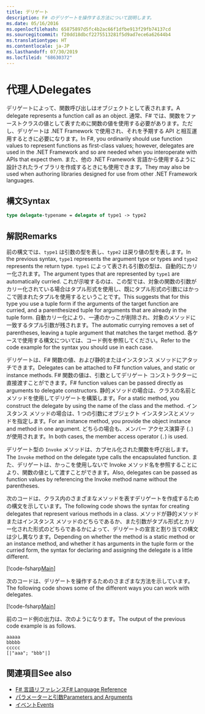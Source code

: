 ```yaml
---
title: デリゲート
description: F# のデリゲートを操作する方法について説明します。
ms.date: 05/16/2016
ms.openlocfilehash: 65875897d5fc4b2ac66f1dfbe913f29fb74137cd
ms.sourcegitcommit: f20dd18dbcf2275513281f5d9ad7ece6a62644b4
ms.translationtype: HT
ms.contentlocale: ja-JP
ms.lasthandoff: 07/30/2019
ms.locfileid: "68630372"
---
```

# <a name="delegates"></a><span data-ttu-id="069cc-103">代理人</span><span class="sxs-lookup"><span data-stu-id="069cc-103">Delegates</span></span>

<span data-ttu-id="069cc-104">デリゲートによって、関数呼び出しはオブジェクトとして表されます。</span><span class="sxs-lookup"><span data-stu-id="069cc-104">A delegate represents a function call as an object.</span></span> <span data-ttu-id="069cc-105">通常、F# では、関数をファーストクラスの値として表すために関数の値を使用する必要があります。ただし、デリゲートは .NET Framework で使用され、それを予期する API と相互運用するときに必要になります。</span><span class="sxs-lookup"><span data-stu-id="069cc-105">In F#, you ordinarily should use function values to represent functions as first-class values; however, delegates are used in the .NET Framework and so are needed when you interoperate with APIs that expect them.</span></span> <span data-ttu-id="069cc-106">また、他の .NET Framework 言語から使用するように設計されたライブラリを作成するときにも使用できます。</span><span class="sxs-lookup"><span data-stu-id="069cc-106">They may also be used when authoring libraries designed for use from other .NET Framework languages.</span></span>

## <a name="syntax"></a><span data-ttu-id="069cc-107">構文</span><span class="sxs-lookup"><span data-stu-id="069cc-107">Syntax</span></span>

```fsharp
type delegate-typename = delegate of type1 -> type2
```

## <a name="remarks"></a><span data-ttu-id="069cc-108">解説</span><span class="sxs-lookup"><span data-stu-id="069cc-108">Remarks</span></span>

<span data-ttu-id="069cc-109">前の構文では、`type1` は引数の型を表し、`type2` は戻り値の型を表します。</span><span class="sxs-lookup"><span data-stu-id="069cc-109">In the previous syntax, `type1` represents the argument type or types and `type2` represents the return type.</span></span> <span data-ttu-id="069cc-110">`type1` によって表される引数の型は、自動的にカリー化されます。</span><span class="sxs-lookup"><span data-stu-id="069cc-110">The argument types that are represented by `type1` are automatically curried.</span></span> <span data-ttu-id="069cc-111">これが示唆するのは、この型では、対象の関数の引数がカリー化されている場合はタプル形式を使用し、既にタプル形式の引数にはかっこで囲まれたタプルを使用するということです。</span><span class="sxs-lookup"><span data-stu-id="069cc-111">This suggests that for this type you use a tuple form if the arguments of the target function are curried, and a parenthesized tuple for arguments that are already in the tuple form.</span></span> <span data-ttu-id="069cc-112">自動カリー化により、一連のかっこが削除され、対象のメソッドに一致するタプル引数が残されます。</span><span class="sxs-lookup"><span data-stu-id="069cc-112">The automatic currying removes a set of parentheses, leaving a tuple argument that matches the target method.</span></span> <span data-ttu-id="069cc-113">各ケースで使用する構文については、コード例を参照してください。</span><span class="sxs-lookup"><span data-stu-id="069cc-113">Refer to the code example for the syntax you should use in each case.</span></span>

<span data-ttu-id="069cc-114">デリゲートは、F# 関数の値、および静的またはインスタンス メソッドにアタッチできます。</span><span class="sxs-lookup"><span data-stu-id="069cc-114">Delegates can be attached to F# function values, and static or instance methods.</span></span> <span data-ttu-id="069cc-115">F# 関数の値は、引数としてデリゲート コンストラクターに直接渡すことができます。</span><span class="sxs-lookup"><span data-stu-id="069cc-115">F# function values can be passed directly as arguments to delegate constructors.</span></span> <span data-ttu-id="069cc-116">静的メソッドの場合は、クラスの名前とメソッドを使用してデリゲートを構築します。</span><span class="sxs-lookup"><span data-stu-id="069cc-116">For a static method, you construct the delegate by using the name of the class and the method.</span></span> <span data-ttu-id="069cc-117">インスタンス メソッドの場合は、1 つの引数にオブジェクト インスタンスとメソッドを指定します。</span><span class="sxs-lookup"><span data-stu-id="069cc-117">For an instance method, you provide the object instance and method in one argument.</span></span> <span data-ttu-id="069cc-118">どちらの場合も、メンバー アクセス演算子 (`.`) が使用されます。</span><span class="sxs-lookup"><span data-stu-id="069cc-118">In both cases, the member access operator (`.`) is used.</span></span>

<span data-ttu-id="069cc-119">デリゲート型の `Invoke` メソッドは、カプセル化された関数を呼び出します。</span><span class="sxs-lookup"><span data-stu-id="069cc-119">The `Invoke` method on the delegate type calls the encapsulated function.</span></span> <span data-ttu-id="069cc-120">また、デリゲートは、かっこを使用しないで Invoke メソッド名を参照することにより、関数の値として渡すことができます。</span><span class="sxs-lookup"><span data-stu-id="069cc-120">Also, delegates can be passed as function values by referencing the Invoke method name without the parentheses.</span></span>

<span data-ttu-id="069cc-121">次のコードは、クラス内のさまざまなメソッドを表すデリゲートを作成するための構文を示しています。</span><span class="sxs-lookup"><span data-stu-id="069cc-121">The following code shows the syntax for creating delegates that represent various methods in a class.</span></span> <span data-ttu-id="069cc-122">メソッドが静的メソッドまたはインスタンス メソッドのどちらであるか、また引数がタプル形式とカリー化された形式のどちらであるかによって、デリゲートの宣言と割り当ての構文は少し異なります。</span><span class="sxs-lookup"><span data-stu-id="069cc-122">Depending on whether the method is a static method or an instance method, and whether it has arguments in the tuple form or the curried form, the syntax for declaring and assigning the delegate is a little different.</span></span>

[!code-fsharp[Main](~/samples/snippets/fsharp/lang-ref-2/snippet4201.fs)]

<span data-ttu-id="069cc-123">次のコードは、デリゲートを操作するためのさまざまな方法を示しています。</span><span class="sxs-lookup"><span data-stu-id="069cc-123">The following code shows some of the different ways you can work with delegates.</span></span>

[!code-fsharp[Main](~/samples/snippets/fsharp/lang-ref-2/snippet4202.fs)]

<span data-ttu-id="069cc-124">前のコード例の出力は、次のようになります。</span><span class="sxs-lookup"><span data-stu-id="069cc-124">The output of the previous code example is as follows.</span></span>

```console
aaaaa
bbbbb
ccccc
[|"aaa"; "bbb"|]
```

## <a name="see-also"></a><span data-ttu-id="069cc-125">関連項目</span><span class="sxs-lookup"><span data-stu-id="069cc-125">See also</span></span>

- [<span data-ttu-id="069cc-126">F# 言語リファレンス</span><span class="sxs-lookup"><span data-stu-id="069cc-126">F# Language Reference</span></span>](index.md)
- [<span data-ttu-id="069cc-127">パラメーターと引数</span><span class="sxs-lookup"><span data-stu-id="069cc-127">Parameters and Arguments</span></span>](parameters-and-arguments.md)
- [<span data-ttu-id="069cc-128">イベント</span><span class="sxs-lookup"><span data-stu-id="069cc-128">Events</span></span>](./members/events.md)

